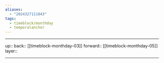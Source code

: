 ```yaml
---
aliases:
  - "2024327111843"
tags:
  - timeblock/monthday
  - temporalanchor
---
```




***

up:: 
back:: [[timeblock-monthday-03]]
forward:: [[timeblock-monthday-05]]
layer:: 

***

